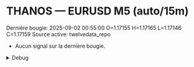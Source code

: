 # THANOS — EURUSD M5 (auto/15m)
Dernière bougie: 2025-09-02 00:55:00  O=1.17155  H=1.17165  L=1.17146  C=1.17159
Source active: twelvedata_repo

- Aucun signal sur la dernière bougie.

<details><summary>Debug</summary>

- TD_API_KEY manquant.

</details>